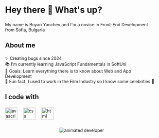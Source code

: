 <h1 align="left">Hey there 👋 What's up?</h1>

###

<p align="left">My name is Boyan Yanchev and I'm a novice in Front-End Development from Sofia, Bulgaria</p>

###

<h2 align="left">About me</h2>

###

<p align="left">✨ Creating bugs since 2024<br>📚 I'm currently learning JavaScript Fundamentals in SoftUni<br>🎯 Goals: Learn everything there is to know about Web and App Development<br>🎲 Fun fact: I used to work in the Film Industry so I know some celebrities 👀</p>

###

<h2 align="left">I code with</h2>

###

<div align="left">
  <img src="https://cdn.jsdelivr.net/gh/devicons/devicon/icons/javascript/javascript-original.svg" height="40" alt="javascript logo"/>
  <img width="12"/>
  <img src="https://upload.wikimedia.org/wikipedia/commons/6/62/CSS3_logo.svg" height="40" alt="css logo"/>
  <img width="12"/>
  <img src="https://upload.wikimedia.org/wikipedia/commons/thumb/3/38/HTML5_Badge.svg/1024px-HTML5_Badge.svg.png?20110131171049" height="40" alt="html logo"/>
  <img width="12"/>
</div>

###

<div align="center">
  <img src="https://repository-images.githubusercontent.com/588181932/e36ec678-7984-4cdd-8e4c-a3932772ff8e" alt="animated developer" />
</div>

###
